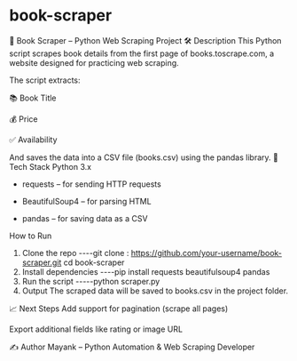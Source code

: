 # book-scraper
📘 Book Scraper – Python Web Scraping Project
🛠️ Description
This Python script scrapes book details from the first page of books.toscrape.com, a website designed for practicing web scraping.

The script extracts:

📚 Book Title

💰 Price

✅ Availability

And saves the data into a CSV file (books.csv) using the pandas library.
🚀 Tech Stack
Python 3.x

*  requests – for sending HTTP requests

*  BeautifulSoup4 – for parsing HTML

*  pandas – for saving data as a CSV

 How to Run
1. Clone the repo
----git clone  : https://github.com/your-username/book-scraper.git
cd book-scraper
2. Install dependencies
----pip install requests beautifulsoup4 pandas
3. Run the script
-----python scraper.py
4. Output
The scraped data will be saved to books.csv in the project folder.

📈 Next Steps
Add support for pagination (scrape all pages)

Export additional fields like rating or image URL


✍️ Author
Mayank – Python Automation & Web Scraping Developer


